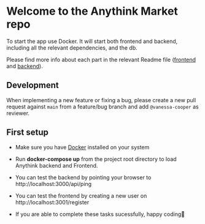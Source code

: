 # Welcome to the Anythink Market repo

To start the app use Docker. It will start both frontend and backend, including all the relevant dependencies, and the db.

Please find more info about each part in the relevant Readme file ([frontend](frontend/readme.md) and [backend](backend/README.md)).

## Development

When implementing a new feature or fixing a bug, please create a new pull request against `main` from a feature/bug branch and add `@vanessa-cooper` as reviewer.

## First setup

- Make sure you have [Docker](https://docs.docker.com/get-docker/) installed on your system

- Run **docker-compose up** from the project root directory to load Anythink backend and Frontend.

- You can test the backend by pointing your browser to http://localhost:3000/api/ping

- You can test the frontend by creating a new user on http://localhost:3001/register

- If you are able to complete these tasks sucessfully, happy coding🎉
